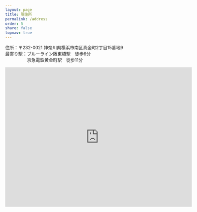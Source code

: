```yaml
---
layout: page
title: 現住所
permalink: /address
order: 5
share: false
topnav: true
---
```


住所：〒232-0021 神奈川県横浜市南区真金町2丁目15番地9<br />
最寄り駅：ブルーライン阪東橋駅　徒歩6分<br />
　　　　　京急電鉄黄金町駅　徒歩11分

<!--Google Map-->
<iframe src="https://www.google.com/maps/embed?pb=!1m18!1m12!1m3!1d582.0307389366002!2d139.6287850161488!3d35.43817868296194!2m3!1f0!2f0!3f0!3m2!1i1024!2i768!4f13.1!3m3!1m2!1s0x0%3A0x0!2zMzXCsDI2JzE3LjYiTiAxMznCsDM3JzQ0LjEiRQ!5e0!3m2!1sja!2sjp!4v1595507865344!5m2!1sja!2sjp" width="600" height="450" frameborder="0" style="border:0;" allowfullscreen="" aria-hidden="false" tabindex="0"></iframe>